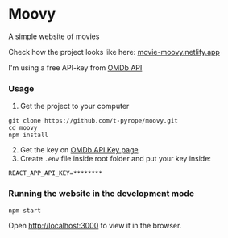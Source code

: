 # Moovy

A simple website of movies

Check how the project looks like here: [movie-moovy.netlify.app](https://movie-moovy.netlify.app/)

I'm using a free API-key from [OMDb API](http://www.omdbapi.com/)

### Usage
1. Get the project to your computer
```
git clone https://github.com/t-pyrope/moovy.git
cd moovy
npm install
```
2. Get the key on [OMDb API Key page](http://www.omdbapi.com/apikey.aspx)
3. Create `.env` file inside root folder and put your key inside:
```
REACT_APP_API_KEY=********
```

### Running the website in the development mode

`npm start`

Open [http://localhost:3000](http://localhost:3000) to view it in the browser.
